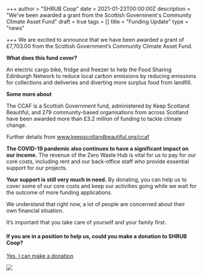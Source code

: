 +++
author = "SHRUB Coop"
date = 2021-01-23T00:00:00Z
description = "We've been awarded a grant from the Scottish Government's Community Climate Asset Fund"
draft = true
tags = []
title = "Funding Update"
type = "news"

+++
We are excited to announce that we have been awarded a grant of £7,703.00 from the Scottish Government’s Community Climate Asset Fund.

**What does this fund cover?**

An electric cargo bike, fridge and freezer to help the Food Sharing Edinburgh Network to reduce local carbon emissions by reducing emissions for collections and deliveries and diverting more surplus food from landfill.

**Some more about**

The CCAF is a Scottish Government fund, administered by Keep Scotland Beautiful, and 279 community-based organisations from across Scotland have been awarded more than £3.2 million of funding to tackle climate change.

Further details from www.keepscotlandbeautiful.org/ccaf

**The COVID-19 pandemic also continues to have a significant impact on our income.** The revenue of the Zero Waste Hub is vital for us to pay for our core costs, including rent and our back-office staff who provide essential support for our projects.

**Your support is still very much in need.** By donating, you can help us to cover some of our core costs and keep our activities going while we wait for the outcome of more funding applications.

We understand that right now, a lot of people are concerned about their own financial situation.

It’s important that you take care of yourself and your family first.

#### If you are in a position to help us, could you make a donation to SHRUB Coop?

[Yes, I can make a donation](https://www.shrubcoop.org/donate/)

![](https://res.cloudinary.com/shrub-co-op/image/upload/v1611404570/shrubcoop.org/media/a4-ccaf-footer-logo_ccqvnp.jpg)